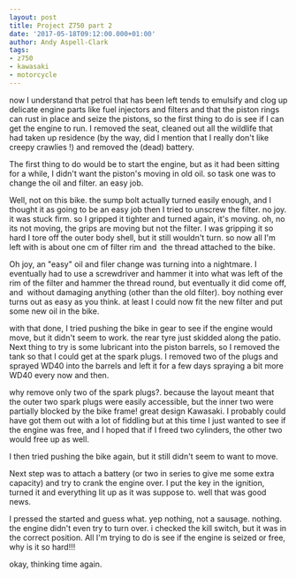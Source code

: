```yaml
---
layout: post
title: Project Z750 part 2
date: '2017-05-18T09:12:00.000+01:00'
author: Andy Aspell-Clark
tags:
- z750
- kawasaki
- motorcycle
---
```



now I understand that petrol that has been left tends to emulsify and clog up delicate engine parts like fuel injectors and filters and that the piston rings can rust in place and seize the pistons, so the first thing to do is see if I can get the engine to run. I removed the seat, cleaned out all the wildlife that had taken up residence (by the way, did I mention that I really don't like creepy crawlies !) and removed the (dead) battery.



The first thing to do would be to start the engine, but as it had been sitting for a while, I didn't want the piston's moving in old oil. so task one was to change the oil and filter. an easy job.

Well, not on this bike. the sump bolt actually turned easily enough, and I thought it as going to be an easy job then I tried to unscrew the filter. no joy. it was stuck firm. so I gripped it tighter and turned again, it's moving. oh, no its not moving, the grips are moving but not the filter. I was gripping it so hard I tore off the outer body shell, but it still wouldn't turn. so now all I'm left with is about one cm of filter rim and&nbsp; the thread attached to the bike.



Oh joy, an "easy" oil and filer change was turning into a nightmare. I eventually had to use a screwdriver and hammer it into what was left of the rim of the filter and hammer the thread round, but eventually it did come off, and&nbsp; without damaging anything (other than the old filter). boy nothing ever turns out as easy as you think. at least I could now fit the new filter and put some new oil in the bike.



with that done, I tried pushing the bike in gear to see if the engine would move, but it didn't seem to work. the rear tyre just skidded along the patio. Next thing to try is some lubricant into the piston barrels, so I removed the tank so that I could get at the spark plugs. I removed two of the plugs and sprayed WD40 into the barrels and left it for a few days spraying a bit more WD40 every now and then.



why remove only two of the spark plugs?. because the layout meant that the outer two spark plugs were easily accessible, but the inner two were partially blocked by the bike frame! great design Kawasaki. I probably could have got them out with a lot of fiddling but at this time I just wanted to see if the engine was free, and I hoped that if I freed two cylinders, the other two would free up as well.



I then tried pushing the bike again, but it still didn't seem to want to move.



Next step was to attach a battery (or two in series to give me some extra capacity) and try to crank the engine over. I put the key in the ignition, turned it and everything lit up as it was suppose to. well that was good news.



I pressed the started and guess what. yep nothing, not a sausage. nothing. the engine didn't even try to turn over. i checked the kill switch, but it was in the correct position. All I'm trying to do is see if the engine is seized or free, why is it so hard!!!



okay, thinking time again.
